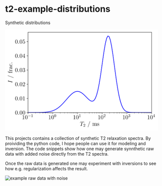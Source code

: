 # t2-example-distributions

Synthetic distributions

<img src="img/gaussian_mixture.png" alt="alt text" width="500">

This projects contains a collection of synthetic T2 relaxation spectra. 
By proividing the python code, I hope people can use it for modeling and inversion.
The code snippets show how one may generate synnthetic raw data with added noise directly from the T2 spectra.

Once the raw data is generated one may experiment with inversions to see how e.g. regularization affects the result.

![example raw data with noise]('img/time_domain_gaussian_mixture_sigma_0p05.png')
